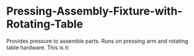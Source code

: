 # Pressing-Assembly-Fixture-with-Rotating-Table
Provides pressure to assemble parts.  Runs on pressing arm and rotating table hardware.
This is it:
